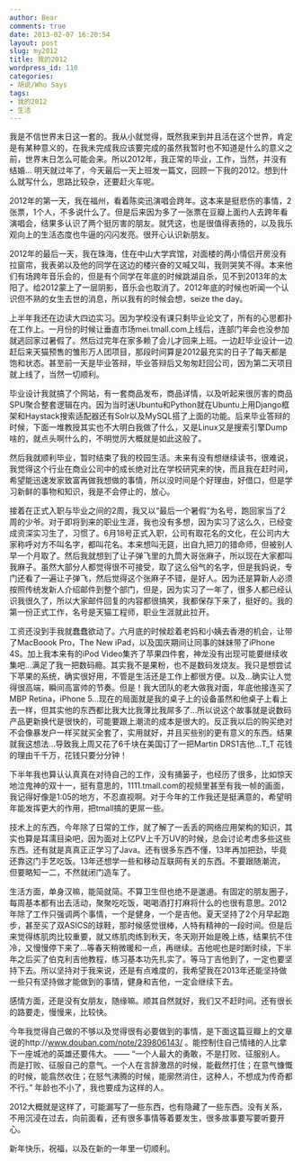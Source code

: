 ```yaml
---
author: Bear
comments: true
date: 2013-02-07 16:20:54
layout: post
slug: my2012
title: 我的2012
wordpress_id: 110
categories:
- 胡说/Who Says
tags:
- 我的2012
- 生活
---
```


我是不信世界末日这一套的。我从小就觉得，既然我来到并且活在这个世界，肯定是有某种意义的，在我未完成我应该要完成的虽然我暂时也不知道是什么的意义之前，世界末日怎么可能会来。所以2012年，我正常的毕业，工作，当然，并没有结婚…
明天就过年了，今天最后一天上班发一篇文，回顾一下我的2012。想到什么就写什么，思路比较杂，还要赶火车呢。
<!-- more -->
2012年的第一天，我在福州，看着陈奕迅演唱会跨年。这本来是挺悲伤的事情，2张票，1个人，不多说什么了。但是后来因为多了一张票在豆瓣上面约人去跨年看演唱会，结果多认识了两个挺厉害的朋友。就凭这，也是很值得表扬的，以及我乐观向上的生活态度也牛逼的闪闪发亮。很开心认识新朋友。

2012年的最后一天，我在珠海，住在中山大学宾馆，对面楼的两小情侣开房没有拉窗帘，我表弟以及他的同学在这边的楼兴奋的又喊又叫，我则哭笑不得。本来他们有场跨年音乐会的，但是有个同学在年底的时候跳湖自杀，见不到2013年的太阳了。给2012蒙上了一层阴影，音乐会也取消了。2012年底的时候也听闻一个认识但不熟的女生去世的消息，所以我有的时候会想，seize the day。

上半年我还在边读大四边实习。因为学校没有课只剩毕业论文了，所有的心思都扑在工作上。一月份的时候让垂直市场mei.tmall.com上线后，连部门年会也没参加就逃回家过暑假了。然后过完年在家多赖了会儿才回来上班。一边赶毕业设计一边赶后来天猫预售的雏形万人团项目，那段时间算是2012最充实的日子了每天都是饱和状态。甚至前一天是毕业答辩，毕业答辩后又匆匆赶回公司，因为第二天项目就上线了，当然一切顺利。

毕业设计我就搞了个网站，有一套商品发布，商品详情，以及听起来很厉害的商品SPU聚合整套逻辑在内。因为当时迷Ubuntu和Python就在Ubuntu上用Django框架和Haystack搜索适配器还有Solr以及MySQL搭了上面的功能。后来毕业答辩的时候，下面一堆教授其实也不大明白我做了什么，又是Linux又是搜索引擎Dump啥的，就点头啊什么的，不明觉厉大概就是如此这般了。

然后我就顺利毕业，暂时结束了我的校园生活。未来有没有想继续读书，很难说，我觉得这个行业在商业公司中的成长绝对比在学校研究来的快，而且我在赶时间，希望能迅速发家致富再做我想做的事情，所以没时间是个好理由，好借口，但是学习新鲜的事物和知识，我是不会停止的，放心。

接着在正式入职与毕业之间的2周，我又以“最后一个暑假”为名号，跑回家当了2周的少爷。对于即将到来的职业生涯，我也没有多想，因为实习了这么久，已经变成资深实习生了，习惯了。6月18号正式入职，公司有取花名的文化，在公司内大家称呼对方不叫名字，都叫花名。本来想叫无筵，出自九把刀的猎命师，但被别人早一个月取了。然后我就想到了让子弹飞里的九筒大哥张麻子，所以现在大家都叫我麻子。虽然大部分人都觉得很不可接受，取了这么俗气的名字，但是我妈说，专门还看了一遍让子弹飞，然后觉得这个张麻子不错，是好人。因为还是算新人必须按照传统发新人介绍邮件到整个部门，但是，因为实习了一年了，很多人都已经认识我很久了，所以大家邮件回复的内容都很搞笑，我都保存下来了，挺好的。我的第一份正式工作，名号是天猫工程师，职业生涯就此拉开。

工资还没到手我就蠢蠢欲动了。六月底的时候趁着老妈和小姨去香港的机会，让带了MacBoook Pro，The New iPad，以及国庆期间让同事的妹妹带了iPhone 4S。加上我本来有的iPod Video集齐了苹果四件套，神龙没有出现可能要继续收集吧…满足了我一把数码瘾。其实我不是果粉，也不是数码发烧友。我只是想尝试下苹果的系统，确实很好用，不管是生活还是工作上都很方便。以及…确实让人觉得很高端，瞬间高富帅的节奏。但是！我大团队的老大做我对面，年底他接连买了MBP Retina，iPhone 5...现在的局面就是我的桌子上的设备虽然和他桌子上看上去一样，但其实他的东西都比我大比我薄比我屌多了...所以说这个故事就是说数码产品更新换代是很快的，可能要跟上潮流的成本是很大的。反正我以后的购买绝对不会像暴发户一样买就买全套了，实用就好，并且买些别的更有意义的东西。结果就我这想法…导致我上周又花了6千块在美国订了一把Martin DRS1吉他...T_T 花钱的理由千千万，花钱只要分分钟！

下半年我也算认认真真在对待自己的工作，没有捅篓子，也经历了很多，比如惊天地泣鬼神的双十一，挺有意思的，1111.tmall.com的视频里甚至有我一帧的画面，我记得好像是1:05的地方，不忍直视啊。对于今年的工作我还是挺满意的，希望明年能发挥更大的作用，把tmall搞的更屌一些。

技术上的东西，今年除了日常的工作，就了解了一丢丢的网络应用架构的知识，其实也算是耳濡目染吧，因为面对上亿PV上千万UV的时候，总会讨论考虑多些这些东西。还有就是真真正正学习了Java。还有很多东西不懂，13年再加把劲，毕竟还靠这门手艺吃饭。13年还想学一些和移动互联网有关的东西。不要跟随潮流，但要略知一二，不然就闭门造车了。

生活方面，单身汉嘛，能简就简。不算卫生但也绝不是邋遢。有固定的朋友圈子，每周基本都有出去活动，聚聚吃吃饭，喝喝酒打打麻将什么的也很有意思。2012年除了工作只强调两个事情，一个是健身，一个是吉他。夏天坚持了2个月早起跑步，甚至买了双ASICS的球鞋，那时候感觉很棒，人特有精神的一段时间。但是后来觉得练肌肉比较重要，就又练肌肉练到秋天，冬天刚开始是晚上练，结果抗不住冷，又慢慢停下来了…等春天稍微暖和一点，再继续。吉他呢也是时断时续，下半年之后买了伯克利吉他教程，练习基本功先扎实了。等马丁吉他到了，一定也要坚持下去。所以坚持对于我来说，还是有点难度的，我希望我在2013年还能坚持做一些只有坚持做才能做到的事情，健身和吉他，一定会继续下去。

感情方面，还是没有女朋友，随缘嘛。顺其自然就好，我们又不赶时间。还有很长的路要走，慢慢来，比较快。

今年我觉得自己做的不够以及觉得很有必要做到的事情，是下面这篇豆瓣上的文章说的http://www.douban.com/note/239806143/  。能控制住自己情绪的人比拿下一座城池的英雄还要伟大。
—— “一个人最大的勇敢，不是打败、征服别人。而是打败、征服自己的意气。一个人在言辞激昂的时候，能截然打住；在意气慷慨的时候，能翕然收住；在怒气沸腾的时候，能廓然消住，这种人，不想成为传奇都不行。” 
年龄也不小了，我也要成为这样的人。

2012大概就是这样了，可能漏写了一些东西，也有隐藏了一些东西。没有关系，不用沉浸在过去，向前面看，还有很多事情等着要发生，很多故事要写要听要开心。

新年快乐，祝福，以及在新的一年里一切顺利。




